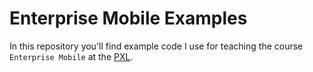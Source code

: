 # Enterprise Mobile Examples
In this repository you'll find example code I use for teaching the course `Enterprise Mobile` at the [PXL](http://www.pxl.be).

